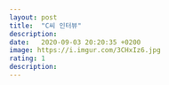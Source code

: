 ```yaml
---
layout: post
title:  "C씨 인터뷰"
description: 
date:   2020-09-03 20:20:35 +0200
image: https://i.imgur.com/3CHxIz6.jpg
rating: 1
description: 
---
```


